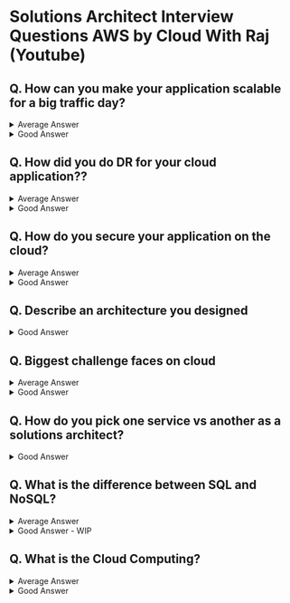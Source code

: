 # Solutions Architect Interview Questions AWS by Cloud With Raj (Youtube)

## Q. How can you make your application scalable for a big traffic day?
<details>
<summary>
Average Answer</summary>
<div markdown="1">
 <img width="333" alt="img3" src="https://user-images.githubusercontent.com/35551015/226612776-f9c527a8-66ff-4827-8695-5d82721a43e2.png"> <br>
Put the VMs or EC2 in auto scaling group and use load balancer
</div>
</details>

<details>
<summary>
Good Answer</summary>
<div markdown="1">
<img width="487" alt="img2" src="https://user-images.githubusercontent.com/35551015/226612899-769cdd1d-bf6e-4c99-8b0b-21a4f7a6e566.png"> <br>
For a big traffic day like Black Friday or Christmas, If I let load balancer to scale up naturally, it may not able to keep up with raised traffic.<br>
To avoid that, will pre-warn my load balancer before the a big traffic event. Similarly, will use “Scheduled Scaling” for my auto scaling group. So all that necessary EC2s are up and running with application on it. So when traffic increases, they are ready to go.<br>

In case load balancer needs to be scaled up naturally, will make sure Application Machine Image (AMI) is as light-weight as possible. The more unnecessary libraries you put into AMI, the longer it will take for EC2 to spin up.<br>

If my application is connected to database, I will utilize the database proxy(e.g. RDS proxy), in case of high traffic, sometimes application will make rapid new connection to database and when the program stop querying the database for the particular instance, the connection will stay open. So when another traffic invocation comes, instead of reusing that lingering orphan connection, it will create **another new connection**. So this results in lots of orphan database connections taking up precious compute from your database. **Using RDS proxy will eliminate that. RDS proxy will maintain the database connection full, it will reuse the orphan database connections, it will terminate as needed.** <br>

And on top of this, I will run IEM to ensure it can handle high traffic. IEM is a event that AWS runs before the big traffic day so it will scale up the load balancer, EC2, and then it will pass a high traffic to ensure that the application can handle it.<br>

Beyond this, you can also talk about breaking the app into microservices (talks about advantages of microservices). One specific API might need to scale up way more than another microservice in same application. Using microservice, you can utilize that individual scaling of each APIs.<br>

Just migrate my application to Kubernetes or Serverless then it will handle the big traffic days which is **not true,** because Kubernetes and Serverless, they all have their scaling limits.
</div>
</details>


## Q. How did you do DR for your cloud application??
<details>
<summary>
Average Answer</summary>
<div markdown="1">
Replicate to another region
</div>
</details>

<details>
<summary>
Good Answer</summary>
<div markdown="1">
There are different options to choose from depending on RTO and RPO.<br>
<img width="454" alt="img5" src="https://user-images.githubusercontent.com/35551015/226614713-87cab72d-6f7e-4e0b-9594-63fe3c1cd56d.png"> <br>
Tip: Have one option ready in detail with example.<br>
<img width="459" alt="img6" src="https://user-images.githubusercontent.com/35551015/226614830-7f45b880-11f3-41bd-b636-768da4673d72.png">
<br>
I would have two load balancers in two different regions. Those are fronting front end and maybe application server and Route53 can send traffic to appropriate region based on the latency, so even if one region goes down, Route53 will automatically send all the traffic to the other region.<br>

For the database, if I use dynamoDB, I will use dynamoDB global tables which will automatically replicate along with continuous backup.
</div>
</details>


## Q. How do you secure your application on the cloud?
<details>
<summary>
Average Answer</summary>
<div markdown="1">
Use KMS, IAM and firewalls for security
</div>
</details>

<details>
<summary>
Good Answer</summary>
<div markdown="1">
Tip: <br>
 - Explain what they do rather than just saying service names <br>
 - Take one app (such as three tier app with EC2, or microservice running on Kubernetes, or Serverless and explain in detail) <br>

Assuming my application is running in a serverless manner, so all the APIs are hosted in Amazon API Gateway and all the API back end are handled by Lambda and then that Lambda is going to different DBs.<br>
<img width="276" alt="img7" src="https://user-images.githubusercontent.com/35551015/226617241-414dcdb1-e3e6-4728-9318-a1256e252a43.png">
<br>
Three different colored arrows = there are three microservices running <br>

On user side, will implement authentication, secure data transit using SSL/TLS. On API Gateway, will implement authentication and authorization layer. The security of data at rest, you encrypt the data at rest using KMS. <br>

**Tip: The most important part is “Security of the application” part because this is where you probably get the most of the questions.** <br>
e.g. Security of the application - Kubernetes <br>
In Kubernetes, generally you have your application container image running within a pod and that pod is running in EC2. <br>
<img width="515" alt="img8" src="https://user-images.githubusercontent.com/35551015/226617324-7e0da8ce-1f4e-4f9b-9a4b-98723db38b1b.png">
<img width="521" alt="img9" src="https://user-images.githubusercontent.com/35551015/226617354-a6556d5d-7953-403f-b6a0-712e5a956cce.png">

</div>
</details>


## Q. Describe an architecture you designed
<details>
<summary>
Good Answer</summary>
<div markdown="1">
Tips: Always better to explain I used microservice you designed, even if it is small.<br>
  e.g. microservice design with third party API Gateway with Lambda <br>
 <img width="460" alt="img1" src="https://user-images.githubusercontent.com/35551015/226550195-2a578675-d1dd-407a-b888-afbbabe588c6.png">
</div>
</details>



## Q. Biggest challenge faces on cloud
<details>
<summary>
Average Answer</summary>
<div markdown="1">
There are so many services, so it’s hard to determine when to use for what.
</div>
</details>

<details>
<summary>
Good Answer</summary>
<div markdown="1">
e.g. Auto scaling - thought using a regular auto scaling group would take care of high burst, high scaling criteria but it did not, so then had to do all the additional things.

e.g. Cost optimize the application - tried to design a kubernetes application but there is no restrictions on how big the parts could be, how big the nodes could be. So the application is just spinning up stuff and incurring a lots of bill, even if we are not using whatever we are spinning. To fix it, Amazon CloudWatch Insights and AWS Compute Optimizer identify whether aws resources are optimal and offer recommendations to improve cost and performance 
(Other option: the spot instances, AWS Cost Explorer for research purpose, third party(Kubecost, CloudHealth))
</div>
</details>


## Q. How do you pick one service vs another as a solutions architect?
<details>
<summary>
Good Answer</summary>
<div markdown="1">

**Ask Interviewer about system requirement** <br>
e.g. 
 - Load Balancer or API gateway <br>
 - Serverless or EC2 <br>
 - Kubernetes or Lambda<br>
 - When to use Eventbridge or SQS or SNS<br>
</div>
</details>


## Q. What is the difference between SQL and NoSQL?
<details>
<summary>
Average Answer</summary>
<div markdown="1">
SQL holds structured data and NoSQL holds unstructured data. You can define indexes and run queries on SQL. SQL is good for transactional system and NoSQL best for logging. 
<br>

 Why it is average answer? Very basic answer. It doesn’t highlight strengths of modern NoSQL. Modern NoSQL databases support indexes and used in transactional systems as well.
</div>
</details>

<details>
<summary>
Good Answer - WIP</summary>
<div markdown="1">
Go over basic properties - ACID vs CAP, different scaling behavior, example
</div>
</details>

## Q. What is the Cloud Computing?
<details>
<summary>
Average Answer</summary>
<div markdown="1">
Cloud computing is storing your data and servers in datacenters that you don’t own. You can run your applications on cloud. Some cloud examples are AWS, Azure, GCP.
</div>
</details>

<details>
<summary>
Good Answer</summary>
<div markdown="1">

**Highlight advantages of cloud computing** <br>
Cloud computing is the on-demand delivery of IT resources over the Internet with pay-as-you-go pricing. Instead of buying, owning, and maintaining physical data centers and servers, you can access technology services, such as computing power, storage, and databases, on an as-needed basis from a cloud provider like AWS.
<br>

**When you get "What is Service X?" - this kind of questions - Say the official definition and then add your own words**

</div>
</details>
